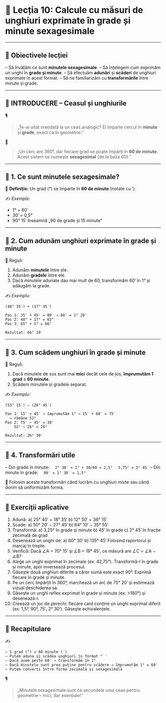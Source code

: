 # 📘 Lecția 10: Calcule cu măsuri de unghiuri exprimate în grade și minute sexagesimale

------

## 🎯 Obiectivele lecției

– Să învățăm ce sunt **minutele sexagesimale**.
 – Să înțelegem cum exprimăm un unghi în **grade și minute**.
 – Să efectuăm **adunări** și **scăderi** de unghiuri exprimate în acest format.
 – Să ne familiarizăm cu **transformările** între minute și grade.

------

## 🔔 INTRODUCERE – Ceasul și unghiurile

🎙️

> „Te-ai uitat vreodată la un ceas analogic?
>  El împarte cercul în **minute** și **grade**, exact ca în geometrie.”

🧠

> „Un cerc are 360°, dar fiecare grad se poate împărți în **60 de minute**.
>  Acest sistem se numește **sexagesimal** (de la baza 60).”

------

## 🔹 1. Ce sunt minutele sexagesimale?

🎯 **Definiție:**
 Un grad (°) se împarte în **60 de minute** (notate cu ′).

✍️ *Exemple:*

- 1° = 60′
- 30′ = 0,5°
- 90° 15′ înseamnă „90 de grade și 15 minute”

------

## 🔹 2. Cum adunăm unghiuri exprimate în grade și minute

🧠 Reguli:

1. Adunăm **minutele** între ele.
2. Adunăm **gradele** între ele.
3. Dacă minutele adunate dau mai mult de 60, transformăm 60′ în 1° și adăugăm la grade.

✍️ *Exemplu:*

```
(48° 35′) + (17° 45′)

Pas 1: 35′ + 45′ = 80′ → 80′ = 1° 20′  
Pas 2: 48° + 17° = 65°  
Pas 3: 65° + 1° = 66°

Rezultat: 66° 20′
```

------

## 🔹 3. Cum scădem unghiuri în grade și minute

🧠 Reguli:

1. Dacă minutele de sus sunt mai **mici** decât cele de jos, **împrumutăm 1 grad = 60 minute**.
2. Scădem minutele și gradele separat.

✍️ *Exemplu:*

```
(53° 15′) − (26° 45′)

Pas 1: 15′ < 45′ → împrumutăm 1° → 15′ + 60′ = 75′  
  → rămâne 52°  
Pas 2: 75′ − 45′ = 30′  
    52° − 26° = 26°

Rezultat: 26° 30′
```

------

## 🔹 4. Transformări utile

– Din grade în minute:
  `2° 30′ = 2° + 30/60 = 2,5°`
  `3,75° = 3° 45′`
 – Din minute în grade:
  `90′ = 1° 30′ = 1,5°`

📌 Folosim aceste transformări când lucrăm cu unghiuri mixte sau când dorim să uniformizăm forma.

------

## 🧪 Exerciții aplicative

1. Adună:
    a) 25° 40′ + 18° 35′
    b) 12° 50′ + 36° 15′
2. Scade:
    a) 50° 20′ − 27° 45′
    b) 64° 10′ − 35° 55′
3. Transformă:
    a) 3,25° în grade și minute
    b) 45′ în grade
    c) 2° 45′ în fracție zecimală de grad
4. Desenează un unghi de:
    a) 60° 30′
    b) 135° 45′
    Folosind raportorul și marcaj în trepte.
5. Verifică:
    Dacă ∠A = 70° 15′ și ∠B = 19° 45′, ce măsură are ∠C = ∠A − ∠B?
6. Alege un unghi exprimat în zecimale (ex: 42,75°). Transformă-l în grade și minute, apoi inversează procesul.
7. Găsește două unghiuri diferite a căror sumă este exact 90°. Exprimă fiecare în grade și minute.
8. Pe un cerc împărțit în 360°, marchează un arc de 75° 20′ și estimează vizual deschiderea sa.
9. Găsește un unghi reflex exprimat în grade și minute (ex: >180°) și desenează-l.
10. Creează un joc de perechi: fiecare card conține un unghi exprimat diferit (ex: 1,5°, 90°, 75′, 2° 30′). Găsește echivalențele.

------

## 🔁 Recapitulare

✍️

```
– 1 grad (°) = 60 minute (′)  
– Putem aduna și scădea unghiuri în format ° ′  
– Dacă avem peste 60′ → transformăm în 1°  
– Dacă minutele sunt prea puține pentru scădere → împrumutăm 1° = 60′  
– Putem converti între forma zecimală și sexagesimală
```

🎙️

> „Minutele sexagesimale sunt ca secundele unui ceas pentru geometrie – mici, dar esențiale!”